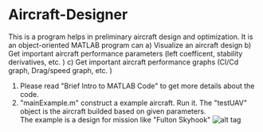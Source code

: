# Aircraft-Designer
This is a program helps in preliminary aircraft design and optimization.
It is an object-oriented MATLAB program can
a) Visualize an aircraft design
b) Get important aircraft performance parameters (left coefficent, stability derivatives, etc. )
c) Get important aircraft performance graphs (Cl/Cd graph, Drag/speed graph, etc. )

1. Please read "Brief Intro to MATLAB Code" to get more details about the code.
2. "mainExample.m" construct a example aircraft. Run it. The "testUAV" object is the aircraft builded based on given parameters.  
    The example is a design for mission like "Fulton Skyhook"
    ![alt tag](https://cloud.githubusercontent.com/assets/8552305/13964588/abbd4930-f027-11e5-8ce0-9adfc26ebc95.png)
